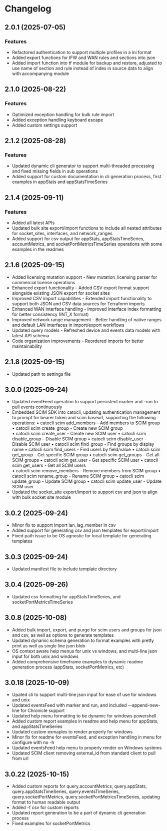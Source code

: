 # Changelog

## 2.0.1 (2025-07-05)

### Features
- Refactored authentication to support multiple profiles in a ini format
- Added export functions for IFW and WAN rules and sections into json
- Added import function into tf module for backup and restore, adjusted to use name of section and rule instead of index in source data to align with accompanying module 

## 2.1.0 (2025-08-22)

### Features

- Optimized exception handling for bulk rule import 
- Added exception handling keyboard escape 
- Added custom settings support

## 2.1.2 (2025-08-28)

### Features

- Updated dynamic cli generator to support multi-threaded processing and fixed missing fields in sub operations
- Added support for custom documentation in cli generation process, first examples in appStats and appStatsTimeSeries

## 2.1.4 (2025-09-11)

### Features

- Added all latest APIs
- Updated bulk site export/import functions to include all nested attributes for socket_sites, interfaces, and network_ranges
- Added support for csv output for appStats, appStatsTimeSeries, accountMetrics, and socketPortMetricsTimeSeries operations with some examples in the readmes

## 2.1.6 (2025-09-15)

- Added licensing mutation support - New mutation_licensing parser for commercial license operations
- Enhanced export functionality - Added CSV export format support alongside existing JSON export for socket sites 
- Improved CSV import capabilities - Extended import functionality to support both JSON and CSV data sources for Terraform imports
- Enhanced WAN interface handling - Improved interface index formatting for better consistency (INT_X format)
- Improved network range management - Better handling of native ranges and default LAN interfaces in import/export workflows
- Updated query models - Refreshed device and events data models with latest API schema
- Code organization improvements - Reordered imports for better maintainability

## 2.1.8 (2025-09-15)

- Updated path to settings file

## 3.0.0 (2025-09-24)

- Updated eventFeed operation to support persistent marker and -run to pull events continuously
- Embedded SCIM SDK into catocli, updating authentication management to prompt for bearer token and scim baseurl, supporting the following operations:
    •  catocli scim add_members - Add members to SCIM group
    •  catocli scim create_group - Create new SCIM group  
    •  catocli scim create_user - Create new SCIM user
    •  catocli scim disable_group - Disable SCIM group
    •  catocli scim disable_user - Disable SCIM user
    •  catocli scim find_group - Find groups by display name
    •  catocli scim find_users - Find users by field/value
    •  catocli scim get_group - Get specific SCIM group
    •  catocli scim get_groups - Get all SCIM groups
    •  catocli scim get_user - Get specific SCIM user
    •  catocli scim get_users - Get all SCIM users  
    •  catocli scim remove_members - Remove members from SCIM group
    •  catocli scim rename_group - Rename SCIM group
    •  catocli scim update_group - Update SCIM group
    •  catocli scim update_user - Update SCIM user
- Updated the socket_site export/import to support csv and json to align with bulk socket site module

## 3.0.2 (2025-09-24)

- Minor fix to support import lan_lag_member in csv
- Added support for generating csv and json templates for export/import
- Fixed path issue to be OS agnostic for local template for generating templates

## 3.0.3 (2025-09-24)

- Updated manifest file to include template directory

## 3.0.4 (2025-09-26)

- Updated csv formatting for appStatsTimeSeries, and socketPortMetricsTimeSeries 

## 3.0.8 (2025-10-08)

- Added bulk import, export, and purge for scim users and groups for json and csv, as well as options to generate templates
- Updated dynamic schema generation to format examples with pretty print as well as single line json blob
- OS context aware help menus for unix vs windows, and multi-line json input for both unix and windows
- Added comprehensive timeframe examples to dynamic readme generation process (appStats, socketPortMetrics, etc)

## 3.0.18 (2025-10-09)

- Upated cli to support multi-line json input for ease of use for windows and unix
- Updated eventsFeed with marker and run, and included --append-new-line for Chronicle support
- Updated help menu formatting to be dynamic for windows powershell
- Added custom report examples in readme and help menu for appStats, and appStatsTimeSeries
- Updated custom exmaples to render properly for windows
- Minor fix for readme for eventsFeed, and exception handling in menu for configure with no -h
- Updated eventsFeed help menu to properly render on Windows systems
- Updated SCIM client removing external_id from standard client to pull from url

## 3.0.22 (2025-10-15)
- Added custom reports for query.accountMetrics, query.appStats, query.appStatsTimeSeries, query.eventsTimeSeries, query.socketPortMetrics, query.socketPortMetricsTimeSeries, updating format to human readable output
- Added -f csv for custom reports
- Updated report generation to be a part of dynamic cli generation process
- Fixed examples for socketPortMetrics
